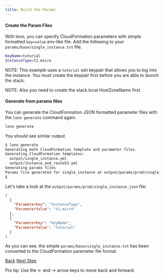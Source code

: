 ```yaml
---
title: Build the Params
---
```


#### Create the Param Files

With lono, you can specify CloudFormation parameters with simple formatted `key=value` env-like file.  Add the following to your `params/base/single_instance.txt` file.

```sh
KeyName=tutorial
InstanceType=t2.micro
```

NOTE: This example uses a `tutorial` ssh keypair that allows you to log into the instance. You must create the keypair first before you are able to launch the stack.

NOTE: Also you need to create the stack.local HostZoneName first.

#### Generate from params files

You can generate the CloudFormation JSON formatted parameter files with the `lono generate` command again.

```sh
lono generate
```

You should see similar output.

```sh
$ lono generate
Generating both CloudFormation template and parameter files.
Generating CloudFormation templates:
  output/single_instance.yml
  output/instance_and_route53.yml
Generating params files
Params file generated for single_instance at output/params/prod/single_instance.json
$
```

Let's take a look at the `output/params/prod/single_instance.json` file:

```json
[
  {
    "ParameterKey": "InstanceType",
    "ParameterValue": "t2.micro"
  },
  {
    "ParameterKey": "KeyName",
    "ParameterValue": "tutorial"
  }
]
```

As you can see, the simple `params/base/single_instance.txt` has been converted to the CloudFormation parameter file format.

<a id="prev" class="btn btn-basic" href="{% link _docs/tutorial-template-generate.md %}">Back</a>
<a id="next" class="btn btn-primary" href="{% link _docs/tutorial-cfn-create.md %}">Next Step</a>
<p class="keyboard-tip">Pro tip: Use the <- and -> arrow keys to move back and forward.</p>
